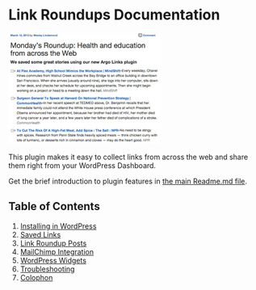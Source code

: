 # Link Roundups Documentation

![link roundup](img/published-roundup.png)

This plugin makes it easy to collect links from across the web and share them right from your WordPress Dashboard.

Get the brief introduction to plugin features in [the main Readme.md file](https://github.com/INN/link-roundups/blob/master/README.md).

## Table of Contents

1. [Installing in WordPress](installation.md)
2. [Saved Links](saved-links.md)
3. [Link Roundup Posts](link-roundups.md)
4. [MailChimp Integration](mailchimp.md)
5. [WordPress Widgets](widgets.md)
6. [Troubleshooting](troubleshooting.md)
7. [Colophon](colophon.md)
